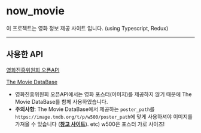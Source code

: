 # now_movie
이 프로젝트는 영화 정보 제공 사이트 입니다. (using Typescript, Redux)

---

## 사용한 API
[영화진흥위원회 오픈API](http://www.kobis.or.kr/kobisopenapi/homepg/main/main.do)

[The Movie DataBase](https://developers.themoviedb.org/3/search/search-movies)
- 영화진흥위원회 오픈API에서는 영화 포스터(이미지)를 제공하지 않기 때문에 The Movie DataBase를 함께 사용하였습니다.
- **주의사항**: The Movie DataBase에서 제공하는 `poster_path`를 `https://image.tmdb.org/t/p/w500/poster_path`에 맞게 사용하셔야 이미지를 가져올 수 있습니다
([**참고 사이트**](https://developers.themoviedb.org/3/getting-started/images)). etc) w500은 포스터 가로 사이즈!
